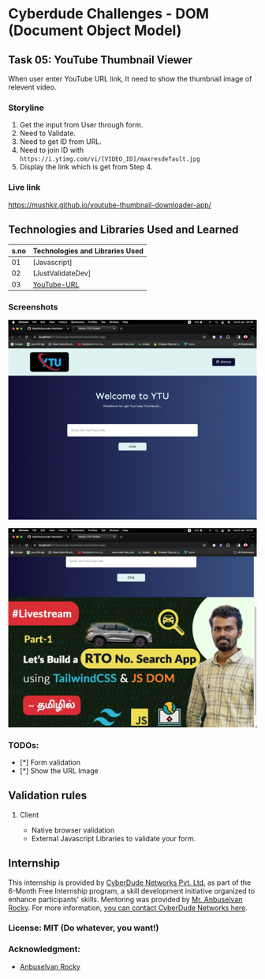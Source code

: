 # Cyberdude Challenges - DOM (Document Object Model)

## Task 05: YouTube Thumbnail Viewer

When user enter YouTube URL link, It need to show the thumbnail image of relevent video.

### Storyline

1. Get the input from User through form.
2. Need to Validate.
3. Need to get ID from URL.
4. Need to join ID with `https://i.ytimg.com/vi/[VIDEO_ID]/maxresdefault.jpg`
5. Display the link which is get from Step 4.


### Live link

https://mushkir.github.io/youtube-thumbnail-downloader-app/



## Technologies and Libraries Used and Learned

| s.no | Technologies and Libraries Used                                                  |
| :--- | -------------------------------------------------------------------------------- |
| 01   | [Javascript]                                                                     |
| 02   | [JustValidateDev]                                                                |
| 03   | [YouTube-URL](https://www.npmjs.com/package/youtube-url)                         |

### Screenshots

![Screenshot-01](./screenshots//Screenshot-01.png)



![Screenshot-02](./screenshots/Screenshot-02.png)

### TODOs:

- [*] Form validation
- [*] Show the URL Image

## Validation rules

1. Client

   - Native browser validation
   - External Javascript Libraries to validate your form.


## Internship

This internship is provided by [CyberDude Networks Pvt. Ltd.](https://youtube.com/cyberdudenetworks) as part of the 6-Month Free Internship program, a skill development initiative organized to enhance participants' skills. Mentoring was provided by [Mr. Anbuselvan Rocky](https://instagram.com/anbuselvanrocky). For more information, [you can contact CyberDude Networks here](https://cyberdudenetworks.com).



### License: MIT (Do whatever, you want!)


### Acknowledgment:

- [Anbuselvan Rocky](https://fb.me/anburocky3)
